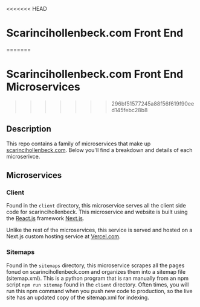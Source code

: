 <<<<<<< HEAD
# Scarincihollenbeck.com Front End
=======
# Scarincihollenbeck.com Front End Microservices
>>>>>>> 296bf51577245a88f56f619f90eed145febc28b8

## Description

This repo contains a family of microservices that make up [scarincihollenbeck.com](https://scarincihollenbeck.com). Below you'll find a breakdown and details of each microserivce.

## Microservices

### Client

Found in the ```client``` directory, this microservice serves all the client side code for scarincihollenbeck. This microservice and website is built using the [React.js](https://reactjs.org) framework [Next.js](https://nextjs.org/).

Unlike the rest of the microservices, this service is served and hosted on a Next.js custom hosting service at [Vercel.com](https://vercel.com).

### Sitemaps

Found in the ```sitemaps``` directory, this microservice scrapes all the pages fonud on scarincihollenbeck.com and organizes them into a sitemap file (sitemap.xml). This is a python program that is ran manually from an npm script ```npm run sitemap``` found in the ```client``` directory. Often times, you will run this npm command when you push new code to production, so the live site has an updated copy of the sitemap.xml for indexing.




